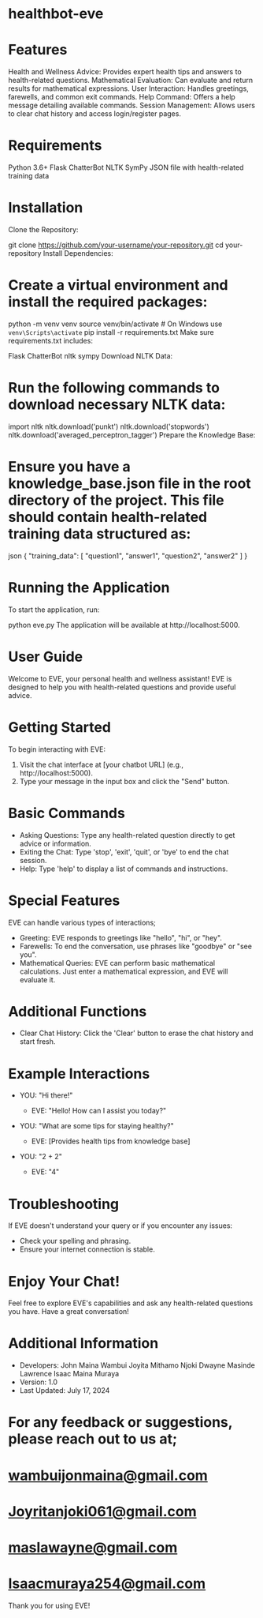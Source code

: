 # healthbot-eve


# Features
Health and Wellness Advice: Provides expert health tips and answers to health-related questions.
Mathematical Evaluation: Can evaluate and return results for mathematical expressions.
User Interaction: Handles greetings, farewells, and common exit commands.
Help Command: Offers a help message detailing available commands.
Session Management: Allows users to clear chat history and access login/register pages.
# Requirements
Python 3.6+
Flask
ChatterBot
NLTK
SymPy
JSON file with health-related training data

# Installation
Clone the Repository:


git clone https://github.com/your-username/your-repository.git
cd your-repository
Install Dependencies:

# Create a virtual environment and install the required packages:


python -m venv venv
source venv/bin/activate  # On Windows use `venv\Scripts\activate`
pip install -r requirements.txt
Make sure requirements.txt includes:


Flask
ChatterBot
nltk
sympy
Download NLTK Data:

# Run the following commands to download necessary NLTK data:

import nltk
nltk.download('punkt')
nltk.download('stopwords')
nltk.download('averaged_perceptron_tagger')
Prepare the Knowledge Base:

# Ensure you have a knowledge_base.json file in the root directory of the project. This file should contain health-related training data structured as:

json
{
    "training_data": [
        "question1",
        "answer1",
        "question2",
        "answer2"
    ]
}
# Running the Application
To start the application, run:


python eve.py
The application will be available at http://localhost:5000.


# User Guide
Welcome to EVE, your personal health and wellness assistant! EVE is designed to help you with health-related questions and provide useful advice.

# Getting Started
To begin interacting with EVE:
1. Visit the chat interface at [your chatbot URL] (e.g., http://localhost:5000).
2. Type your message in the input box and click the "Send" button.

# Basic Commands
- Asking Questions: Type any health-related question directly to get advice or information.
- Exiting the Chat: Type 'stop', 'exit', 'quit', or 'bye' to end the chat session.
- Help: Type 'help' to display a list of commands and instructions.

# Special Features
EVE can handle various types of interactions;
- Greeting: EVE responds to greetings like "hello", "hi", or "hey".
- Farewells: To end the conversation, use phrases like "goodbye" or "see you".
- Mathematical Queries: EVE can perform basic mathematical calculations. Just enter a mathematical expression, and EVE will evaluate it.

# Additional Functions
- Clear Chat History: Click the 'Clear' button to erase the chat history and start fresh.

# Example Interactions
- YOU: "Hi there!"
  - EVE: "Hello! How can I assist you today?"

- YOU: "What are some tips for staying healthy?"
  - EVE: [Provides health tips from knowledge base]

- YOU: "2 + 2"
  - EVE: "4"

# Troubleshooting
If EVE doesn't understand your query or if you encounter any issues:
- Check your spelling and phrasing.
- Ensure your internet connection is stable.

# Enjoy Your Chat!
Feel free to explore EVE's capabilities and ask any health-related questions you have. Have a great conversation!

# Additional Information
- Developers: John Maina Wambui
	         Joyita Mithamo Njoki
	         Dwayne Masinde Lawrence
	         Isaac Maina Muraya
- Version: 1.0
- Last Updated: July 17, 2024

# For any feedback or suggestions, please reach out to us at;
# wambuijonmaina@gmail.com
# Joyritanjoki061@gmail.com
# maslawayne@gmail.com
# Isaacmuraya254@gmail.com

Thank you for using EVE!

